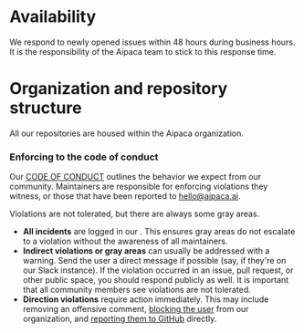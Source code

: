 # Availability

We respond to newly opened issues within 48 hours during business hours. It is the responsibility of the Aipaca team to stick to this response time.

# Organization and repository structure

All our repositories are housed within the Aipaca organization.

### Enforcing to the code of conduct

Our [CODE OF CONDUCT](CODE_OF_CONDUCT.md) outlines the behavior we expect from our community. Maintainers are responsible for enforcing violations they witness, or those that have been reported to hello@aipaca.ai.

Violations are not tolerated, but there are always some gray areas.

- **All incidents** are logged in our <INTERNAL TOOL>. This ensures gray areas do not escalate to a violation without the awareness of all maintainers.
- **Indirect violations or gray areas** can usually be addressed with a warning. Send the user a direct message if possible (say, if they're on our Slack instance). If the violation occurred in an issue, pull request, or other public space, you should respond publicly as well. It is important that all community members see violations are not tolerated.
- **Direction violations** require action immediately. This may include removing an offensive comment, [blocking the user](https://help.github.com/articles/blocking-a-user-from-your-organization/) from our organization, and [reporting them to GitHub](https://help.github.com/articles/reporting-abuse-or-spam/) directly.
